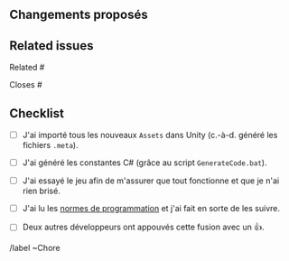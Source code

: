 ## Changements proposés

<!-- 
Expliquez rapidement en quoi consiste vos changements.
-->

## Related issues

<!-- 
Faites mention de la/les tâche(s) auquelle(s) cette fusion est reliée.
-->

Related #

Closes #

## Checklist

<!--
Placez un `x` dans les cases qui s'appliquent. Vous pouvez également les remplir après avoir créé
cette fusion. Si vous n'êtes pas certain, n'hésitez pas à demander de l'aide : c'est simplement un 
rappel de ce que vous devriez faire avant de fusionner votre code.
-->

- [ ] J'ai importé tous les nouveaux `Assets` dans Unity (c.-à-d. généré les fichiers `.meta`).
- [ ] J'ai généré les constantes C# (grâce au script `GenerateCode.bat`).
- [ ] J'ai essayé le jeu afin de m'assurer que tout fonctionne et que je n'ai rien brisé.
- [ ] J'ai lu les [normes de programmation](https://gitlab.com/csf-game-dev/projet-synthese/wikis/normes-de-programmation) et j'ai fait en sorte de les suivre.
- [ ] Deux autres développeurs ont appouvés cette fusion avec un :thumbsup:.


/label ~Chore